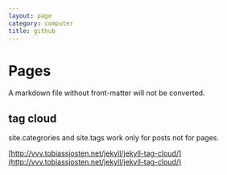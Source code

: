 ```yaml
---
layout: page
category: computer
title: github 
---
```


Pages
=====

A markdown file without front-matter will not be converted.

tag cloud
---------

site.categrories and site.tags work only for posts not for pages.

[http://vvv.tobiassjosten.net/jekyll/jekyll-tag-cloud/](http://vvv.tobiassjosten.net/jekyll/jekyll-tag-cloud/)

